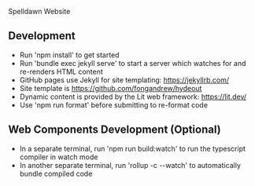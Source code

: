 Spelldawn Website

## Development

- Run 'npm install' to get started
- Run 'bundle exec jekyll serve' to start a server which watches for and re-renders HTML content
- GitHub pages use Jekyll for site templating: https://jekyllrb.com/
- Site template is https://github.com/fongandrew/hydeout
- Dynamic content is provided by the Lit web framework: https://lit.dev/
- Use 'npm run format' before submitting to re-format code

## Web Components Development (Optional)

- In a separate terminal, run 'npm run build:watch' to run the typescript compiler in watch mode
- In another separate terminal, run 'rollup -c --watch' to automatically bundle compiled code
